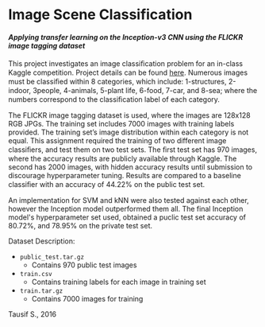 # Image Scene Classification
#### _Applying transfer learning on the Inception-v3 CNN using the FLICKR image tagging dataset_

This project investigates an image classiﬁcation problem for an in-class Kaggle competition. Project details can be found [here](https://www.kaggle.com/c/toronto-csc411-scene-classification). Numerous images must be classiﬁed within 8 categories, which include: 1-structures, 2-indoor, 3people, 4-animals, 5-plant life, 6-food, 7-car, and 8-sea; where the numbers correspond to the classiﬁcation label of each category.

The FLICKR image tagging dataset is used, where the images are 128x128 RGB JPGs. The training set includes 7000 images with training labels provided. The training set’s image distribution within each category is not equal. This assignment required the training of two different image classiﬁers, and test them on two test sets. The ﬁrst test set has 970 images, where the accuracy results are publicly available through Kaggle. The second has 2000 images, with hidden accuracy results until submission to discourage hyperparameter tuning. Results are compared to a baseline classiﬁer with an accuracy of 44.22% on the public test set.

An implementation for SVM and kNN were also tested against each other, however the Inception model outperformed them all. The final Inception model's hyperparameter set used, obtained a puclic test set accuracy of 80.72%, and 78.95% on the private test set.

Dataset Description:
* `public_test.tar.gz`
  * Contains 970 public test images
* `train.csv`
  * Contains training labels for each image in training set
* `train.tar.gz`
  * Contains 7000 images for training 

Tausif S., 2016
